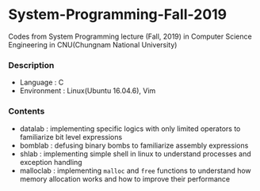 # System-Programming-Fall-2019
Codes from System Programming lecture (Fall, 2019) in Computer Science Engineering in CNU(Chungnam National University)

### Description
+ Language : C
+ Environment : Linux(Ubuntu 16.04.6), Vim

### Contents
+ datalab : implementing specific logics with only limited operators to familiarize bit level expressions
+ bomblab : defusing binary bombs to familiarize assembly expressions
+ shlab : implementing simple shell in linux to understand processes and exception handling
+ malloclab : implementing `malloc` and `free` functions to understand how memory allocation works and how to improve their performance
